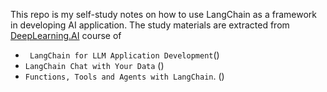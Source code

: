 This repo is my self-study notes on how to use LangChain as a framework in developing AI application. The study materials are extracted from [DeepLearning.AI](https://learn.deeplearning.ai/?utm_campaign=platform-engagement&utm_medium=sidebar&utm_source=discourse) course of
- ` LangChain for LLM Application Development`() 
- `LangChain Chat with Your Data` ()
- `Functions, Tools and Agents with LangChain`. ()